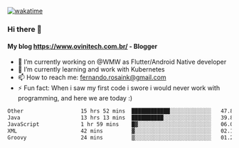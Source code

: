 [![wakatime](https://wakatime.com/badge/user/d5892087-17e6-46ab-8384-91a71a9b88d8.svg)](https://wakatime.com/@d5892087-17e6-46ab-8384-91a71a9b88d8)
### Hi there 👋

#### My blog https://www.ovinitech.com.br/ - Blogger

- 🔭 I’m currently working on @WMW as Flutter/Android Native developer
- 🌱 I’m currently learning and work with Kubernetes
- 📫 How to reach me: fernando.rosaink@gmail.com 
- ⚡ Fun fact: When i saw my first code i swore i would never work with programming, and here we are today :)

<!--START_SECTION:waka-->

```txt
Other                  15 hrs 52 mins  ████████████░░░░░░░░░░░░░   47.87 %
Java                   13 hrs 13 mins  ██████████░░░░░░░░░░░░░░░   39.87 %
JavaScript             1 hr 59 mins    █▓░░░░░░░░░░░░░░░░░░░░░░░   06.00 %
XML                    42 mins         ▓░░░░░░░░░░░░░░░░░░░░░░░░   02.15 %
Groovy                 24 mins         ▒░░░░░░░░░░░░░░░░░░░░░░░░   01.22 %
```

<!--END_SECTION:waka-->

